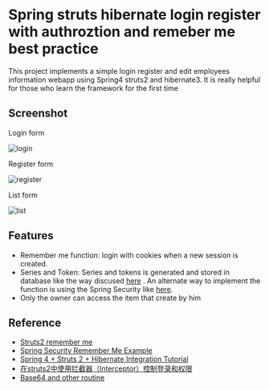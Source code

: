 Spring struts hibernate login register with authroztion and remeber me best practice
=====
This project implements a simple login register and edit employees information webapp using Spring4 struts2 and hibernate3.
It is really helpful for those who learn the framework for the first time

Screenshot
-----
Login form

![login](https://raw.githubusercontent.com/wssbwssbwssb/spring-struts-hibernate-login-register-with-authroztion-and-remeber-me-best-practice/master/screenshot/login.png "login")

Register form

![register](https://raw.githubusercontent.com/wssbwssbwssb/spring-struts-hibernate-login-register-with-authroztion-and-remeber-me-best-practice/master/screenshot/register.png "register")

List form

![list](https://raw.githubusercontent.com/wssbwssbwssb/spring-struts-hibernate-login-register-with-authroztion-and-remeber-me-best-practice/master/screenshot/list.png "list")

Features
---------
  * Remember me function: login with cookies when a new session is created.
  * Series and Token: Series and tokens is generated and stored in database like the way discused [here](http://stackoverflow.com/questions/14122365/struts2-remember-me) . An alternate way to implement the function is using the Spring Security like [here](http://www.mkyong.com/spring-security/spring-security-remember-me-example/).
  * Only the owner can access the item that create by him

Reference
----------
* [Struts2 remember me](http://stackoverflow.com/questions/14122365/struts2-remember-me)
* [Spring Security Remember Me Example](http://www.mkyong.com/spring-security/spring-security-remember-me-example/)
* [Spring 4 + Struts 2 + Hibernate Integration Tutorial](http://howtodoinjava.com/2014/05/14/spring-4-struts-2-hibernate-integration-tutorial/)
* [在struts2中使用拦截器（Interceptor）控制登录和权限](http://dengyin2000.iteye.com/blog/149260)
* [Base64 and other routine](https://github.com/spring-projects/spring-security/tree/master/web/src/main/java/org/springframework/security/web/authentication/rememberme)